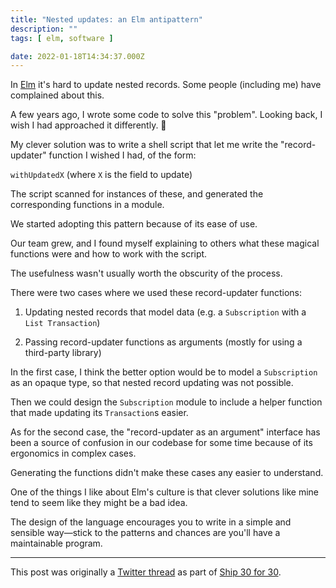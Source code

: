 ```yaml
---
title: "Nested updates: an Elm antipattern"
description: ""
tags: [ elm, software ]

date: 2022-01-18T14:34:37.000Z
---
```


In [Elm](https://twitter.com/elmlang) it's hard to update nested records. Some people (including me) have complained about this.

A few years ago, I wrote some code to solve this "problem". Looking back, I wish I had approached it differently. 🧵

My clever solution was to write a shell script that let me write the "record-updater" function I wished I had, of the form:

`withUpdatedX` (where `X` is the field to update)

The script scanned for instances of these, and generated the corresponding functions in a module.

We started adopting this pattern because of its ease of use.

Our team grew, and I found myself explaining to others what these magical functions were and how to work with the script.

The usefulness wasn't usually worth the obscurity of the process.

There were two cases where we used these record-updater functions:

1) Updating nested records that model data (e.g. a `Subscription` with a `List Transaction`)

2) Passing record-updater functions as arguments (mostly for using a third-party library)

In the first case, I think the better option would be to model a `Subscription` as an opaque type, so that nested record updating was not possible.

Then we could design the `Subscription` module to include a helper function that made updating its `Transaction`s easier.

As for the second case, the "record-updater as an argument" interface has been a source of confusion in our codebase for some time because of its ergonomics in complex cases.

Generating the functions didn't make these cases any easier to understand.

One of the things I like about Elm's culture is that clever solutions like mine tend to seem like they might be a bad idea.

The design of the language encourages you to write in a simple and sensible way—stick to the patterns and chances are you'll have a maintainable program.

---

This post was originally a [Twitter thread](https://twitter.com/DuncanMalashock/status/1483447741233696769) as part of [Ship 30 for 30](https://www.ship30for30.com/).